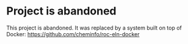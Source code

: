 # Project is abandoned

This project is abandoned. It was replaced by a system built on top of Docker: https://github.com/cheminfo/roc-eln-docker
